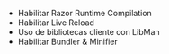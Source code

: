 ﻿* Habilitar Razor Runtime Compilation
* Habilitar Live Reload
* Uso de bibliotecas cliente con LibMan
* Habilitar Bundler & Minifier